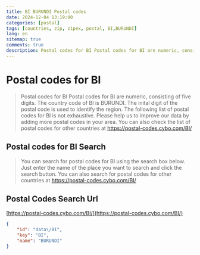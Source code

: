 ```yaml
---
title: BI BURUNDI Postal codes 
date: 2024-12-04 13:19:00
categories: [postal]
tags: [countries, zip, zipex, postal, BI,BURUNDI]
lang: en
sitemap: true
comments: true
description: Postal codes for BI Postal codes for BI are numeric, consisting of five digits. The country code of BI is BURUNDI. The inital digit of the postal code is used to identify the region. The following list of postal codes for BI is not exhaustive. Please help us to improve our data by adding more postal codes in your area. You can also check the list of postal codes for other countries at https://postal-codes.cybo.com/BI/
---
```


# Postal codes for BI
> Postal codes for BI Postal codes for BI are numeric, consisting of five digits. The country code of BI is BURUNDI. The inital digit of the postal code is used to identify the region. The following list of postal codes for BI is not exhaustive. Please help us to improve our data by adding more postal codes in your area. You can also check the list of postal codes for other countries at https://postal-codes.cybo.com/BI/

## Postal codes for BI Search 
> You can search for postal codes for BI using the search box below. Just enter the name of the place you want to search and click the search button. You can also search for postal codes for other countries at https://postal-codes.cybo.com/BI/

## Postal Codes Search Url

[https://postal-codes.cybo.com/BI/](https://postal-codes.cybo.com/BI/)
```json
{
    "id": "data\/BI",
    "key": "BI",
    "name": "BURUNDI"
}
```
